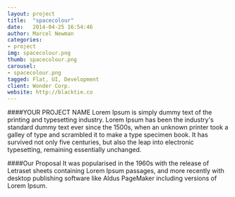 ```yaml
---
layout: project
title:  "spacecolour"
date:   2014-04-25 16:54:46
author: Marcel Newman
categories:
- project
img: spacecolour.png
thumb: spacecolour.png
carousel:
- spacecolour.png
tagged: Flat, UI, Development
client: Wonder Corp.
website: http://blacktie.co
---
```

####YOUR PROJECT NAME
Lorem Ipsum is simply dummy text of the printing and typesetting industry. Lorem Ipsum has been the industry's standard dummy text ever since the 1500s, when an unknown printer took a galley of type and scrambled it to make a type specimen book. It has survived not only five centuries, but also the leap into electronic typesetting, remaining essentially unchanged.

####Our Proposal
It was popularised in the 1960s with the release of Letraset sheets containing Lorem Ipsum passages, and more recently with desktop publishing software like Aldus PageMaker including versions of Lorem Ipsum.
